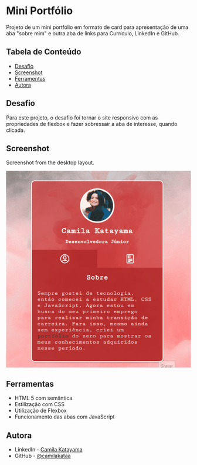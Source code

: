 # Mini Portfólio

Projeto de um mini portfólio em formato de card para apresentação de uma aba "sobre mim" e outra aba de links para Currículo, LinkedIn e GitHub.

## Tabela de Conteúdo

- [Desafio](#desafio)
- [Screenshot](#screenshot)
- [Ferramentas](#ferramentas)
- [Autora](#autora)


## Desafio

Para este projeto, o desafio foi tornar o site responsivo com as propriedades de flexbox e fazer sobressair a aba de interesse, quando clicada. 

## Screenshot

Screenshot from the desktop layout.

[<img src="screen.gif" alt= layout desktop>](./screenshot.jpg)

## Ferramentas

- HTML 5 com semântica
- Estilização com CSS
- Utilização de Flexbox
- Funcionamento das abas com JavaScript

## Autora

- LinkedIn - [Camila Katayama](https://www.linkedin.com/in/camila-katayama-ab1a42153/)
- GitHub - [@camilakataa](https://github.com/camilakataa)


